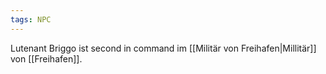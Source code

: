 ```yaml
---
tags: NPC
---
```

Lutenant Briggo ist second in command im [[Militär von Freihafen|Millitär]] von [[Freihafen]].